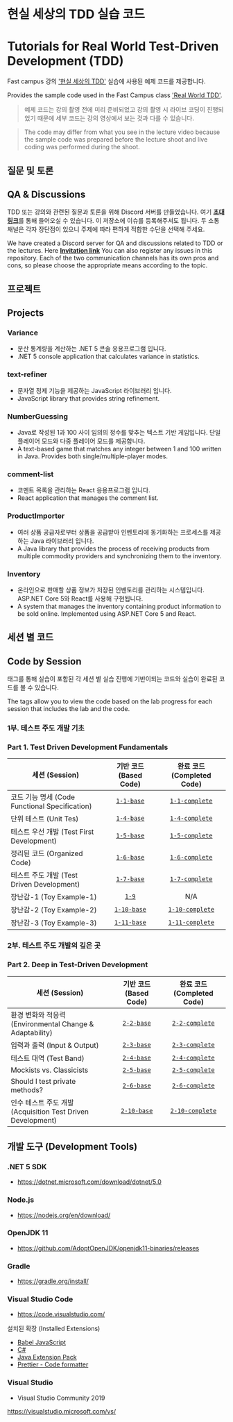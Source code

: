 # 현실 세상의 TDD 실습 코드 
# Tutorials for Real World Test-Driven Development (TDD)

Fast campus 강의 ['현실 세상의 TDD'](https://www.fastcampus.co.kr/dev_red_ygw) 실습에 사용된 예제 코드를 제공합니다.

Provides the sample code used in the Fast Campus class ['Real World TDD'](https://www.fastcampus.co.kr/dev_red_ygw).

> 예제 코드는 강의 촬영 전에 미리 준비되었고 강의 촬영 시 라이브 코딩이 진행되었기 때문에 세부 코드는 강의 영상에서 보는 것과 다를 수 있습니다.

> The code may differ from what you see in the lecture video because the sample code was prepared before the lecture shoot and live coding was performed during the shoot.

## 질문 및 토론
## QA & Discussions

TDD 또는 강의와 관련된 질문과 토론을 위해 Discord 서버를 만들었습니다. 여기 [**초대 링크**](https://discord.gg/NjC9r6kvUz)를 통해 들어오실 수 있습니다. 이 저장소에 이슈를 등록해주셔도 됩니다. 두 소통 채널은 각자 장단점이 있으니 주제에 따라 편하게 적합한 수단을 선택해 주세요.

We have created a Discord server for QA and discussions related to TDD or the lectures. Here [**Invitation link**](https://discord.gg/NjC9r6kvUz) You can also register any issues in this repository. Each of the two communication channels has its own pros and cons, so please choose the appropriate means according to the topic.

## 프로젝트
## Projects

### Variance
- 분산 통계량을 계산하는 .NET 5 콘솔 응용프로그램 입니다.
- .NET 5 console application that calculates variance in statistics.

### text-refiner
- 문자열 정제 기능을 제공하는 JavaScript 라이브러리 입니다.
- JavaScript library that provides string refinement.

### NumberGuessing
- Java로 작성된 1과 100 사이 임의의 정수를 맞추는 텍스트 기반 게임입니다. 단일 플레이어 모드와 다중 플레이어 모드를 제공합니다.
- A text-based game that matches any integer between 1 and 100 written in Java. Provides both single/multiple-player modes.

### comment-list
- 코멘트 목록을 관리하는 React 응용프로그램 입니다.
- React application that manages the comment list.

### ProductImporter
- 여러 상품 공급자로부터 상품을 공급받아 인벤토리에 동기화하는 프로세스를 제공하는 Java 라이브러리 입니다.
- A Java library that provides the process of receiving products from multiple commodity providers and synchronizing them to the inventory.

### Inventory
- 온라인으로 판매할 상품 정보가 저장된 인벤토리를 관리하는 시스템입니다. ASP.NET Core 5와 React를 사용해 구현됩니다.
- A system that manages the inventory containing product information to be sold online. Implemented using ASP.NET Core 5 and React.

## 세션 별 코드
## Code by Session

태그를 통해 실습이 포함된 각 세션 별 실습 진행에 기반이되는 코드와 실습이 완료된 코드를 볼 수 있습니다.

The tags allow you to view the code based on the lab progress for each session that includes the lab and the code.

### 1부. 테스트 주도 개발 기초
### Part 1. Test Driven Development Fundamentals

| 세션 (Session)    |              기반 코드 (Based Code) |       완료 코드    (Completed Code)       |
| ---------------- | :---------------------------------: | :-----------------------------------------: |
| 코드 기능 명세 (Code Functional Specification)  |  [`1-1-base`](../../tree/1-1-base)  |  [`1-1-complete`](../../tree/1-1-complete)  |
| 단위 테스트 (Unit Tes)     |  [`1-4-base`](../../tree/1-4-base)  |  [`1-4-complete`](../../tree/1-4-complete)  |
| 테스트 우선 개발 (Test First Development) |  [`1-5-base`](../../tree/1-5-base)  |  [`1-5-complete`](../../tree/1-5-complete)  |
| 정리된 코드 (Organized Code)      |  [`1-6-base`](../../tree/1-6-base)  |  [`1-6-complete`](../../tree/1-6-complete)  |
| 테스트 주도 개발 (Test Driven Development) |  [`1-7-base`](../../tree/1-7-base)  |  [`1-7-complete`](../../tree/1-7-complete)  |
| 장난감-1  (Toy Example-1)       |       [`1-9`](../../tree/1-9)       |                     N/A                     |
| 장난감-2  (Toy Example-2)         | [`1-10-base`](../../tree/1-10-base) | [`1-10-complete`](../../tree/1-10-complete) |
| 장난감-3   (Toy Example-3)      | [`1-11-base`](../../tree/1-11-base) | [`1-11-complete`](../../tree/1-11-complete) |

### 2부. 테스트 주도 개발의 깊은 곳
### Part 2. Deep in Test-Driven Development

| 세션 (Session)    |              기반 코드 (Based Code) |       완료 코드    (Completed Code)       |
| ------------------------------ | :---------------------------------: | :-----------------------------------------: |
| 환경 변화와 적응력 (Environmental Change & Adaptability)|  [`2-2-base`](../../tree/2-2-base)  |  [`2-2-complete`](../../tree/2-2-complete)  |
| 입력과 출력       (Input & Output)              |  [`2-3-base`](../../tree/2-3-base)  |  [`2-3-complete`](../../tree/2-3-complete)  |
| 테스트 대역    (Test Band)                |  [`2-4-base`](../../tree/2-4-base)  |  [`2-4-complete`](../../tree/2-4-complete)  |
| Mockists vs. Classicists       |  [`2-5-base`](../../tree/2-5-base)  |  [`2-5-complete`](../../tree/2-5-complete)  |
| Should I test private methods? |  [`2-6-base`](../../tree/2-6-base)  |  [`2-6-complete`](../../tree/2-6-complete)  |
| 인수 테스트 주도 개발  (Acquisition Test Driven Development)       | [`2-10-base`](../../tree/2-10-base) | [`2-10-complete`](../../tree/2-10-complete) |

## 개발 도구 (Development Tools)

### .NET 5 SDK
- https://dotnet.microsoft.com/download/dotnet/5.0

### Node.js
- https://nodejs.org/en/download/

### OpenJDK 11
- https://github.com/AdoptOpenJDK/openjdk11-binaries/releases

### Gradle
- https://gradle.org/install/

### Visual Studio Code
- https://code.visualstudio.com/

설치된 확장 (Installed Extensions)
- [Babel JavaScript](https://marketplace.visualstudio.com/items?itemName=mgmcdermott.vscode-language-babel)
- [C#](https://marketplace.visualstudio.com/items?itemName=ms-dotnettools.csharp)
- [Java Extension Pack](https://marketplace.visualstudio.com/items?itemName=vscjava.vscode-java-pack)
- [Prettier - Code formatter](https://marketplace.visualstudio.com/items?itemName=esbenp.prettier-vscode)

### Visual Studio
- Visual Studio Community 2019

https://visualstudio.microsoft.com/vs/

